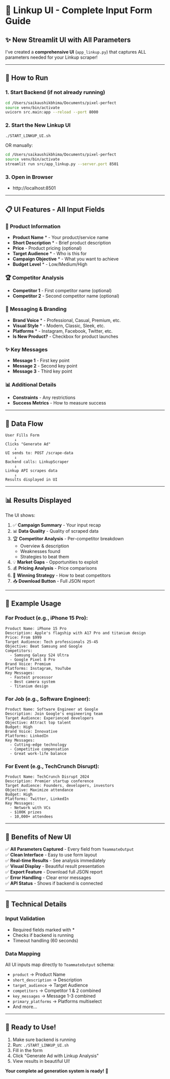 # 🚀 Linkup UI - Complete Input Form Guide

## ✨ New Streamlit UI with All Parameters

I've created a **comprehensive UI** (`app_linkup.py`) that captures ALL parameters needed for your Linkup scraper!

---

## 🎯 How to Run

### 1. Start Backend (if not already running)
```bash
cd /Users/saikaushikbhima/Documents/pixel-perfect
source venv/bin/activate
uvicorn src.main:app --reload --port 8000
```

### 2. Start the New Linkup UI
```bash
./START_LINKUP_UI.sh
```

OR manually:
```bash
cd /Users/saikaushikbhima/Documents/pixel-perfect
source venv/bin/activate
streamlit run src/app_linkup.py --server.port 8501
```

### 3. Open in Browser
- http://localhost:8501

---

## 📋 UI Features - All Input Fields

### 🎯 **Product Information**
- **Product Name** * - Your product/service name
- **Short Description** * - Brief product description
- **Price** - Product pricing (optional)
- **Target Audience** * - Who is this for
- **Campaign Objective** * - What you want to achieve
- **Budget Level** * - Low/Medium/High

### 🏆 **Competitor Analysis**
- **Competitor 1** - First competitor name (optional)
- **Competitor 2** - Second competitor name (optional)

### 💬 **Messaging & Branding**
- **Brand Voice** * - Professional, Casual, Premium, etc.
- **Visual Style** * - Modern, Classic, Sleek, etc.
- **Platforms** * - Instagram, Facebook, Twitter, etc.
- **Is New Product?** - Checkbox for product launches

### ✨ **Key Messages**
- **Message 1** - First key point
- **Message 2** - Second key point  
- **Message 3** - Third key point

### 📊 **Additional Details**
- **Constraints** - Any restrictions
- **Success Metrics** - How to measure success

---

## 🔄 Data Flow

```
User Fills Form
    ↓
Clicks "Generate Ad"
    ↓
UI sends to: POST /scrape-data
    ↓
Backend calls: LinkupScraper
    ↓
Linkup API scrapes data
    ↓
Results displayed in UI
```

---

## 📊 Results Displayed

The UI shows:

1. ✅ **Campaign Summary** - Your input recap
2. 📊 **Data Quality** - Quality of scraped data
3. 🏆 **Competitor Analysis** - Per-competitor breakdown
   - Overview & description
   - Weaknesses found
   - Strategies to beat them
4. 💡 **Market Gaps** - Opportunities to exploit
5. 💰 **Pricing Analysis** - Price comparisons
6. 🎯 **Winning Strategy** - How to beat competitors
7. 📥 **Download Button** - Full JSON report

---

## 🎨 Example Usage

### For Product (e.g., iPhone 15 Pro):

```
Product Name: iPhone 15 Pro
Description: Apple's flagship with A17 Pro and titanium design
Price: From $999
Target Audience: Tech professionals 25-45
Objective: Beat Samsung and Google
Competitors: 
  - Samsung Galaxy S24 Ultra
  - Google Pixel 8 Pro
Brand Voice: Premium
Platforms: Instagram, YouTube
Key Messages:
  - Fastest processor
  - Best camera system
  - Titanium design
```

### For Job (e.g., Software Engineer):

```
Product Name: Software Engineer at Google
Description: Join Google's engineering team
Target Audience: Experienced developers
Objective: Attract top talent
Budget: High
Brand Voice: Innovative
Platforms: LinkedIn
Key Messages:
  - Cutting-edge technology
  - Competitive compensation
  - Great work-life balance
```

### For Event (e.g., TechCrunch Disrupt):

```
Product Name: TechCrunch Disrupt 2024
Description: Premier startup conference
Target Audience: Founders, developers, investors
Objective: Maximize attendance
Budget: High
Platforms: Twitter, LinkedIn
Key Messages:
  - Network with VCs
  - $100K prizes
  - 10,000+ attendees
```

---

## 🎯 Benefits of New UI

✅ **All Parameters Captured** - Every field from `TeammateOutput`  
✅ **Clean Interface** - Easy to use form layout  
✅ **Real-time Results** - See analysis immediately  
✅ **Visual Display** - Beautiful result presentation  
✅ **Export Feature** - Download full JSON report  
✅ **Error Handling** - Clear error messages  
✅ **API Status** - Shows if backend is connected  

---

## 🔧 Technical Details

### Input Validation
- Required fields marked with *
- Checks if backend is running
- Timeout handling (60 seconds)

### Data Mapping
All UI inputs map directly to `TeammateOutput` schema:
- `product` → Product Name
- `short_description` → Description
- `target_audience` → Target Audience
- `competitors` → Competitor 1 & 2 combined
- `key_messages` → Message 1-3 combined
- `primary_platforms` → Platforms multiselect
- And more...

---

## 🚀 Ready to Use!

1. Make sure backend is running
2. Run: `./START_LINKUP_UI.sh`
3. Fill in the form
4. Click "Generate Ad with Linkup Analysis"
5. View results in beautiful UI!

**Your complete ad generation system is ready!** 🎉

